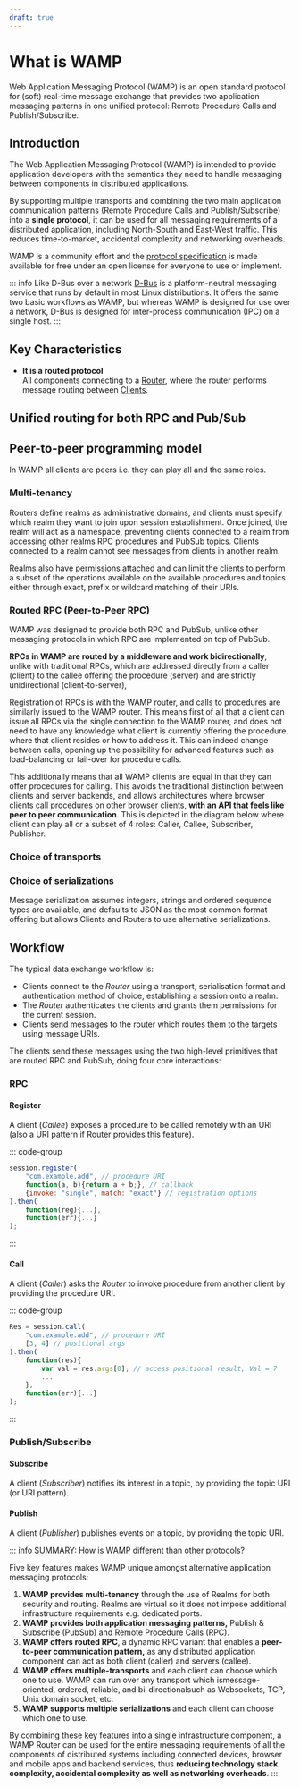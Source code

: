 ```yaml
---
draft: true
---
```

# What is WAMP
Web Application Messaging Protocol (WAMP) is an open standard protocol for (soft) real-time message exchange that provides two application messaging patterns in one unified protocol: Remote Procedure Calls and Publish/Subscribe.

## Introduction

The Web Application Messaging Protocol (WAMP) is intended to provide application developers with the semantics they need to handle messaging between components in distributed applications.

By supporting multiple transports and combining the two main application communication patterns (Remote Procedure Calls and Publish/Subscribe) into a **single protocol**, it can be used for all messaging requirements of a distributed application, including North-South and East-West traffic.  This reduces time-to-market, accidental complexity and networking overheads.

WAMP is a community effort and the [protocol specification](https://wamp-proto.org/wamp_latest_ietf.html) is made available for free under an open license for everyone to use or implement.

::: info Like D-Bus over a network
[D-Bus](https://en.wikipedia.org/wiki/D-Bus) is a platform-neutral messaging service that runs by default in most Linux distributions. It offers the same two basic workflows as WAMP, but whereas WAMP is designed for use over a network, D-Bus is designed for inter-process communication (IPC) on a single host.
:::

## Key Characteristics

* **It is a routed protocol**<br>All components connecting to a [Router](/concepts/router), where the router performs message routing between [Clients](/concepts/client).



## Unified routing for both RPC and Pub/Sub

<ZoomImg src="/assets/wamp_flows.png" width="600"/>

## Peer-to-peer programming model
In WAMP all clients are peers i.e. they can play all and the same roles.

### Multi-tenancy

Routers define realms as administrative domains, and clients must specify which realm they want to join upon session establishment. Once joined, the realm will act as a namespace, preventing clients connected to a realm from accessing other realms  RPC procedures and PubSub topics. Clients connected to a realm cannot see messages from clients in another realm.

<ZoomImg src="/assets/realm_diagram.png"/>


Realms also have permissions attached and can limit the clients to perform a subset of the operations available on the available procedures and topics either through exact, prefix or wildcard matching of their URIs.

### Routed RPC (Peer-to-Peer RPC)

WAMP was designed to provide both RPC and PubSub, unlike other messaging protocols in which RPC are implemented on top of PubSub.

**RPCs in WAMP are routed by a middleware and work bidirectionally**, unlike with traditional RPCs, which are addressed directly from a caller (client) to the callee offering the procedure (server) and are strictly unidirectional (client-to-server),

Registration of RPCs is with the WAMP router, and calls to procedures are similarly issued to the WAMP router. This means first of all that a client can issue all RPCs via the single connection to the WAMP router, and does not need to have any knowledge what client is currently offering the procedure, where that client resides or how to address it. This can indeed change between calls, opening up the possibility for advanced features such as load-balancing or fail-over for procedure calls.

This additionally means that all WAMP clients are equal in that they can offer procedures for calling. This avoids the traditional distinction between clients and server backends, and allows architectures where browser clients call procedures on other browser clients, **with an API that feels like peer to peer communication**. This is depicted in the diagram below where client can play all or a subset of 4 roles: Caller, Callee, Subscriber, Publisher.

### Choice of transports

### Choice of serializations

Message serialization assumes integers, strings and ordered sequence types are available, and defaults to JSON as the most common format offering but allows Clients and Routers to use alternative serializations.

## Workflow

The typical data exchange workflow is:

- Clients connect to the *Router* using a transport, serialisation format and authentication method of choice, establishing a session onto a realm.
- The *Router* authenticates the clients and grants them permissions for the current session.
- Clients send messages to the router which routes them to the targets using message URIs.

The clients send these messages using the two high-level primitives that are routed RPC and PubSub, doing four core interactions:

### RPC
#### Register
A client (*Callee*) exposes a procedure to be called remotely with an URI (also a URI pattern if Router provides this feature).

::: code-group
```javascript [Javascript]
session.register(
    "com.example.add", // procedure URI
    function(a, b){return a + b;}, // callback
    {invoke: "single", match: "exact"} // registration options
).then(
    function(reg){...},
    function(err){...}
);
```
:::


#### Call
A client (*Caller*) asks the *Router* to invoke procedure from another client by providing the procedure URI.

::: code-group
```javascript [Javascript]
Res = session.call(
    "com.example.add", // procedure URI
    [3, 4] // positional args
).then(
    function(res){
        var val = res.args[0]; // access positional result, Val = 7
        ...
    },
    function(err){...}
);
```
:::

### Publish/Subscribe

#### Subscribe
A client (*Subscriber*) notifies its interest in a topic, by providing the topic URI (or URI pattern).

#### Publish
A client (*Publisher*) publishes events on a topic, by providing the topic URI.

::: info SUMMARY: How is WAMP different than other protocols?

Five key features makes WAMP unique amongst alternative application messaging protocols:

1. **WAMP provides multi-tenancy** through the use of Realms for both security and routing. Realms are virtual so it does not impose additional infrastructure requirements e.g. dedicated ports.
2. **WAMP provides both application messaging patterns,** Publish & Subscribe (PubSub) and Remote Procedure Calls (RPC).
3. **WAMP offers routed RPC**, a dynamic RPC variant that enables a **peer-to-peer communication pattern,** as any distributed application component can act as both client (caller) and servers (callee).
4. **WAMP offers multiple-transports** and each client can choose which one to use. WAMP can run over any transport which ismessage-oriented, ordered, reliable, and bi-directionalsuch as Websockets, TCP, Unix domain socket, etc.
5. **WAMP supports multiple serializations** and each client can choose which one to use.

By combining these key features into a single infrastructure component, a WAMP Router can be used for the entire messaging requirements of all the components of distributed systems including connected devices, browser and mobile apps and backend services, thus **reducing technology stack complexity, accidental complexity as well as networking overheads**.
:::